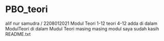 # PBO_teori
alif nur samudra / 2208012021
Modul Teori 1-12
teori 4-12 adda di dalam ModulTeori
di dalam Mudul Teori masing masing modul saya sudah kasih README.txt
